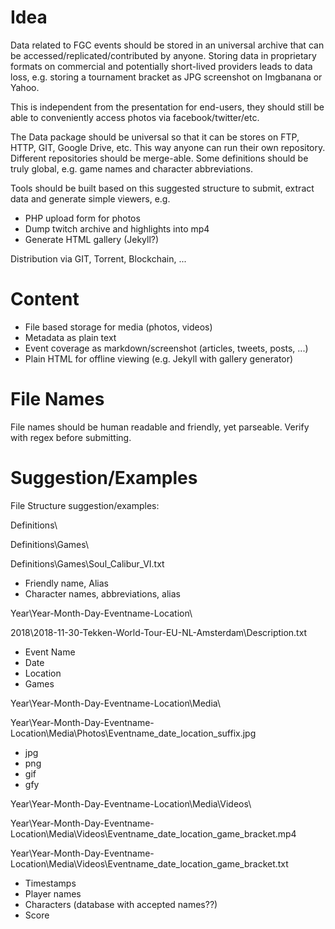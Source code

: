 # Idea

Data related to FGC events should be stored in an universal archive that can be accessed/replicated/contributed by anyone. Storing data in proprietary formats on commercial and potentially short-lived providers leads to data loss, e.g. storing a tournament bracket as JPG screenshot on Imgbanana or Yahoo.

This is independent from the presentation for end-users, they should still be able to conveniently access photos via facebook/twitter/etc.

The Data package should be universal so that it can be stores on FTP, HTTP, GIT, Google Drive, etc.
This way anyone can run their own repository. Different repositories should be merge-able. Some definitions should be truly global, e.g. game names and character abbreviations.

Tools should be built based on this suggested structure to submit, extract data and generate simple viewers, e.g.
- PHP upload form for photos
- Dump twitch archive and highlights into mp4
- Generate HTML gallery (Jekyll?)

Distribution via GIT, Torrent, Blockchain, ...

# Content

- File based storage for media (photos, videos)
- Metadata as plain text
- Event coverage as markdown/screenshot (articles, tweets, posts, ...)
- Plain HTML for offline viewing (e.g. Jekyll with gallery generator)

# File Names

File names should be human readable and friendly, yet parseable. Verify with regex before submitting.

# Suggestion/Examples

File Structure suggestion/examples:

Definitions\

Definitions\Games\

Definitions\Games\Soul_Calibur_VI.txt

- Friendly name, Alias
- Character names, abbreviations, alias

Year\Year-Month-Day-Eventname-Location\

2018\2018-11-30-Tekken-World-Tour-EU-NL-Amsterdam\Description.txt
- Event Name
- Date
- Location
- Games

Year\Year-Month-Day-Eventname-Location\Media\

Year\Year-Month-Day-Eventname-Location\Media\Photos\Eventname_date_location_suffix.jpg
- jpg
- png
- gif
- gfy

Year\Year-Month-Day-Eventname-Location\Media\Videos\

Year\Year-Month-Day-Eventname-Location\Media\Videos\Eventname_date_location_game_bracket.mp4

Year\Year-Month-Day-Eventname-Location\Media\Videos\Eventname_date_location_game_bracket.txt
- Timestamps
- Player names
- Characters (database with accepted names??)
- Score
